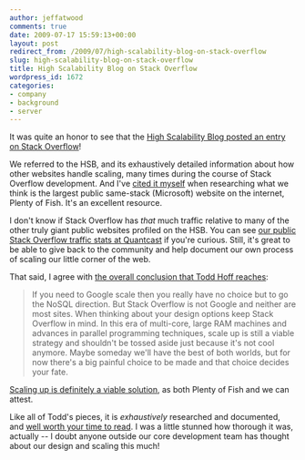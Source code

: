 ```yaml
---
author: jeffatwood
comments: true
date: 2009-07-17 15:59:13+00:00
layout: post
redirect_from: /2009/07/high-scalability-blog-on-stack-overflow
slug: high-scalability-blog-on-stack-overflow
title: High Scalability Blog on Stack Overflow
wordpress_id: 1672
categories:
- company
- background
- server
---
```



It was quite an honor to see that the [High Scalability Blog posted an entry on Stack Overflow](http://highscalability.com/stack-overflow-architecture)!



We referred to the HSB, and its exhaustively detailed information about how other websites handle scaling, many times during the course of Stack Overflow development. And I've [cited it myself](http://www.codinghorror.com/blog/archives/001195.html) when researching what we think is the largest public same-stack (Microsoft) website on the internet, Plenty of Fish. It's an excellent resource.



I don't know if Stack Overflow has _that_ much traffic relative to many of the other truly giant public websites profiled on the HSB. You can see [our public Stack Overflow traffic stats at Quantcast](http://www.quantcast.com/stackoverflow.com) if you're curious. Still, it's great to be able to give back to the community and help document our own process of scaling our little corner of the web.



That said, I agree with [the overall conclusion that Todd Hoff reaches](http://highscalability.com/stack-overflow-architecture):





<blockquote>
If you need to Google scale then you really have no choice but to go the NoSQL direction. But Stack Overflow is not Google and neither are most sites. When thinking about your design options keep Stack Overflow in mind. In this era of multi-core, large RAM machines and advances in parallel programming techniques, scale up is still a viable strategy and shouldn't be tossed aside just because it's not cool anymore. Maybe someday we'll have the best of both worlds, but for now there's a big painful choice to be made and that choice decides your fate.
</blockquote>





[Scaling up is definitely a viable solution](http://www.codinghorror.com/blog/archives/001279.html), as both Plenty of Fish and we can attest.



Like all of Todd's pieces, it is _exhaustively_ researched and documented, and [well worth your time to read](http://highscalability.com/stack-overflow-architecture). I was a little stunned how thorough it was, actually -- I doubt anyone outside our core development team has thought about our design and scaling this much!

